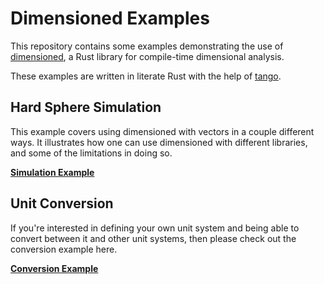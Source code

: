 # Dimensioned Examples

This repository contains some examples demonstrating the use of
[dimensioned](https://github.com/paholg/dimensioned/), a Rust library for compile-time
dimensional analysis.

These examples are written in literate Rust with the help of
[tango](https://github.com/pnkfelix/tango).

## Hard Sphere Simulation

This example covers using dimensioned with vectors in a couple different ways. It illustrates how
one can use dimensioned with different libraries, and some of the limitations in doing so.

[**Simulation Example**](hard-spheres.md)

## Unit Conversion

If you're interested in defining your own unit system and being able to convert between it and
other unit systems, then please check out the conversion example here.

[**Conversion Example**](src/conversion.md)

